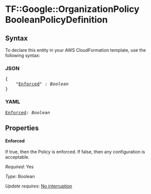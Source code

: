 # TF::Google::OrganizationPolicy BooleanPolicyDefinition

## Syntax

To declare this entity in your AWS CloudFormation template, use the following syntax:

### JSON

<pre>
{
    "<a href="#enforced" title="Enforced">Enforced</a>" : <i>Boolean</i>
}
</pre>

### YAML

<pre>
<a href="#enforced" title="Enforced">Enforced</a>: <i>Boolean</i>
</pre>

## Properties

#### Enforced

If true, then the Policy is enforced. If false, then any configuration is acceptable.

_Required_: Yes

_Type_: Boolean

_Update requires_: [No interruption](https://docs.aws.amazon.com/AWSCloudFormation/latest/UserGuide/using-cfn-updating-stacks-update-behaviors.html#update-no-interrupt)

